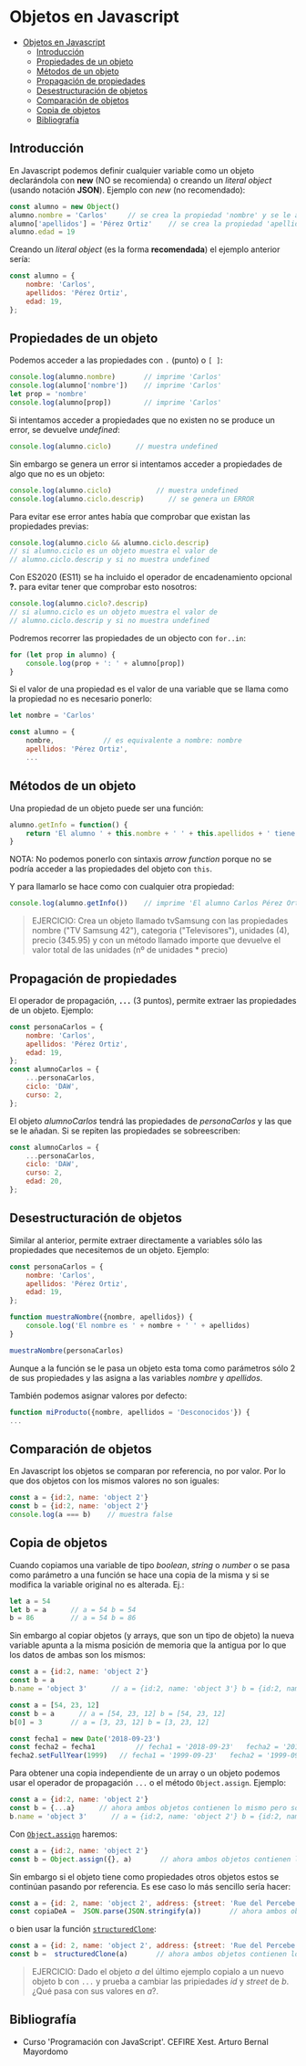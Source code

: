 # Objetos en Javascript
- [Objetos en Javascript](#objetos-en-javascript)
  - [Introducción](#introducción)
  - [Propiedades de un objeto](#propiedades-de-un-objeto)
  - [Métodos de un objeto](#métodos-de-un-objeto)
  - [Propagación de propiedades](#propagación-de-propiedades)
  - [Desestructuración de objetos](#desestructuración-de-objetos)
  - [Comparación de objetos](#comparación-de-objetos)
  - [Copia de objetos](#copia-de-objetos)
  - [Bibliografía](#bibliografía)

## Introducción
En Javascript podemos definir cualquier variable como un objeto declarándola con **new** (NO se recomienda) o creando un _literal object_ (usando notación **JSON**). Ejemplo con _new_ (no recomendado):
```javascript
const alumno = new Object()
alumno.nombre = 'Carlos'     // se crea la propiedad 'nombre' y se le asigna un valor
alumno['apellidos'] = 'Pérez Ortiz'    // se crea la propiedad 'apellidos'
alumno.edad = 19
```

Creando un _literal object_ (es la forma **recomendada**) el ejemplo anterior sería:
```javascript
const alumno = {
    nombre: 'Carlos',
    apellidos: 'Pérez Ortiz',
    edad: 19,
};
```

## Propiedades de un objeto
Podemos acceder a las propiedades con `.` (punto) o `[ ]`:
```javascript
console.log(alumno.nombre)       // imprime 'Carlos'
console.log(alumno['nombre'])    // imprime 'Carlos'
let prop = 'nombre'
console.log(alumno[prop])        // imprime 'Carlos'
```

Si intentamos acceder a propiedades que no existen no se produce un error, se devuelve _undefined_:
```javascript
console.log(alumno.ciclo)      // muestra undefined
```

Sin embargo se genera un error si intentamos acceder a propiedades de algo que no es un objeto:
```javascript
console.log(alumno.ciclo)           // muestra undefined
console.log(alumno.ciclo.descrip)      // se genera un ERROR
```

Para evitar ese error antes había que comprobar que existan las propiedades previas:
```javascript
console.log(alumno.ciclo && alumno.ciclo.descrip)
// si alumno.ciclo es un objeto muestra el valor de 
// alumno.ciclo.descrip y si no muestra undefined
```

Con ES2020 (ES11) se ha incluido el operador de encadenamiento opcional **?.** para evitar tener que comprobar esto nosotros:
```javascript
console.log(alumno.ciclo?.descrip)
// si alumno.ciclo es un objeto muestra el valor de 
// alumno.ciclo.descrip y si no muestra undefined
```

Podremos recorrer las propiedades de un objecto con `for..in`:
```javascript
for (let prop in alumno) {
    console.log(prop + ': ' + alumno[prop])
}
```

Si el valor de una propiedad es el valor de una variable que se llama como la propiedad no es necesario ponerlo:
```javascript
let nombre = 'Carlos'

const alumno = {
    nombre,            // es equivalente a nombre: nombre
    apellidos: 'Pérez Ortiz',
    ...
```

## Métodos de un objeto
Una propiedad de un objeto puede ser una función:
```javascript
alumno.getInfo = function() {
    return 'El alumno ' + this.nombre + ' ' + this.apellidos + ' tiene ' + this.edad + ' años'
}
```

NOTA: No podemos ponerlo con sintaxis _arrow function_ porque no se podría acceder a las propiedades del objeto con `this`.

Y para llamarlo se hace como con cualquier otra propiedad:
```javascript
console.log(alumno.getInfo())    // imprime 'El alumno Carlos Pérez Ortíz tiene 19 años'
```

> EJERCICIO: Crea un objeto llamado tvSamsung con las propiedades nombre ("TV Samsung 42"), categoria ("Televisores"), unidades (4), precio (345.95) y con un método llamado importe que devuelve el valor total de las unidades (nº de unidades * precio)

## Propagación de propiedades
El operador de propagación, **`...`** (3 puntos), permite extraer las propiedades de un objeto. Ejemplo:
```javascript
const personaCarlos = {
    nombre: 'Carlos',
    apellidos: 'Pérez Ortiz',
    edad: 19,
};
const alumnoCarlos = {
    ...personaCarlos,
    ciclo: 'DAW',
    curso: 2,
};
```

El objeto _alumnoCarlos_ tendrá las propiedades de _personaCarlos_ y las que se le añadan. Si se repiten las propiedades se sobreescriben:
```javascript
const alumnoCarlos = {
    ...personaCarlos,
    ciclo: 'DAW',
    curso: 2,
    edad: 20,
};
```

## Desestructuración de objetos
Similar al anterior, permite extraer directamente a variables sólo las propiedades que necesitemos de un objeto. Ejemplo:
```javascript
const personaCarlos = {
    nombre: 'Carlos',
    apellidos: 'Pérez Ortiz',
    edad: 19,
};

function muestraNombre({nombre, apellidos}) {
    console.log('El nombre es ' + nombre + ' ' + apellidos)
}

muestraNombre(personaCarlos)
```

Aunque a la función se le pasa un objeto esta toma como parámetros sólo 2 de sus propiedades y las asigna a las variables _nombre_ y _apellidos_.

También podemos asignar valores por defecto:
```javascript
function miProducto({nombre, apellidos = 'Desconocidos'}) {
...
```

## Comparación de objetos   
En Javascript los objetos se comparan por referencia, no por valor. Por lo que dos objetos con los mismos valores no son iguales:
```javascript
const a = {id:2, name: 'object 2'}
const b = {id:2, name: 'object 2'}
console.log(a === b)    // muestra false
```

## Copia de objetos
Cuando copiamos una variable de tipo _boolean_, _string_ o _number_ o se pasa como parámetro a una función se hace una copia de la misma y si se modifica la variable original no es alterada. Ej.:
```javascript
let a = 54
let b = a      // a = 54 b = 54
b = 86         // a = 54 b = 86
```
Sin embargo al copiar objetos (y arrays, que son un tipo de objeto) la nueva variable apunta a la misma posición de memoria que la antigua por lo que los datos de ambas son los mismos:
```javascript
const a = {id:2, name: 'object 2'}
const b = a
b.name = 'object 3'      // a = {id:2, name: 'object 3'} b = {id:2, name: 'object 3'}

const a = [54, 23, 12]
const b = a      // a = [54, 23, 12] b = [54, 23, 12]
b[0] = 3       // a = [3, 23, 12] b = [3, 23, 12]

const fecha1 = new Date('2018-09-23')
const fecha2 = fecha1          // fecha1 = '2018-09-23'   fecha2 = '2018-09-23'
fecha2.setFullYear(1999)   // fecha1 = '1999-09-23'   fecha2 = '1999-09-23'
```

Para obtener una copia independiente de un array o un objeto podemos usar el operador de propagación `...` o el método `Object.assign`. Ejemplo:
```javascript
const a = {id:2, name: 'object 2'}
const b = {...a}      // ahora ambos objetos contienen lo mismo pero son diferentes
b.name = 'object 3'      // a = {id:2, name: 'object 2'} b = {id:2, name: 'object 3'}
```

Con [`Object.assign`](https://developer.mozilla.org/en-US/docs/Web/JavaScript/Reference/Global_Objects/Object/assign) haremos:
```javascript
const a = {id:2, name: 'object 2'}
const b = Object.assign({}, a)       // ahora ambos objetos contienen lo mismo pero son diferentes
```

Sin embargo si el objeto tiene como propiedades otros objetos estos se continúan pasando por referencia. Es ese caso lo más sencillo sería hacer:
```javascript
const a = {id: 2, name: 'object 2', address: {street: 'Rue del Percebe', num: 13} }
const copiaDeA =  JSON.parse(JSON.stringify(a))       // ahora ambos objetos contienen lo mismo pero son diferentes
```

o bien usar la función [`structuredClone`](https://developer.mozilla.org/en-US/docs/Web/API/structuredClone):
```javascript
const a = {id: 2, name: 'object 2', address: {street: 'Rue del Percebe', num: 13} }
const b =  structuredClone(a)       // ahora ambos objetos contienen lo mismo pero son diferentes
```

> EJERCICIO: Dado el objeto _a_ del último ejemplo copialo a un nuevo objeto b con `...` y prueba a cambiar las pripiedades _id_ y _street_ de _b_. ¿Qué pasa con sus valores en _a_?.

## Bibliografía
* Curso 'Programación con JavaScript'. CEFIRE Xest. Arturo Bernal Mayordomo
